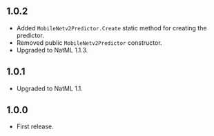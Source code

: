 ## 1.0.2
+ Added `MobileNetv2Predictor.Create` static method for creating the predictor.
+ Removed public `MobileNetv2Predictor` constructor.
+ Upgraded to NatML 1.1.3.

## 1.0.1
+ Upgraded to NatML 1.1.

## 1.0.0
+ First release.